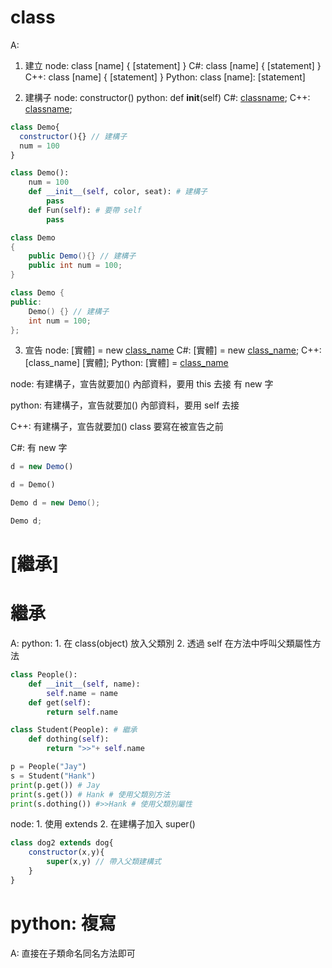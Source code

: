 

# class
A:
1. 建立
node: class [name] { [statement] }
C#: class [name] { [statement] }
C++: class [name] { [statement] }
Python: class [name]:
            [statement]

2. 建構子
node: constructor()
python: def __init__(self)
C#: [classname]();
C++: [classname]();

```js
class Demo{
  constructor(){} // 建構子
  num = 100
}
```
```py
class Demo():
    num = 100
    def __init__(self, color, seat): # 建構子
        pass
    def Fun(self): # 要帶 self
        pass
```
```cs
class Demo
{
    public Demo(){} // 建構子
    public int num = 100;
}
```
```c++
class Demo {
public:
	Demo() {} // 建構子
	int num = 100;
};
```

3. 宣告
node: [實體] = new [class_name]()
C#: [實體] = new [class_name]();
C++: [class_name] [實體];
Python: [實體] = [class_name]()

node:
有建構子，宣告就要加()
內部資料，要用 this 去接
有 new 字

python:
有建構子，宣告就要加()
內部資料，要用 self 去接

C++: 
有建構子，宣告就要加()
class 要寫在被宣告之前

C#:
有 new 字

```js
d = new Demo()
```
```py
d = Demo()
```
```cs
Demo d = new Demo();
```
```c++
Demo d;
```

# [繼承]

# 繼承
A:
python: 
    1. 在 class(object) 放入父類別
    2. 透過 self 在方法中呼叫父類屬性方法

```py
class People():
    def __init__(self, name):
        self.name = name
    def get(self):
        return self.name

class Student(People): # 繼承
    def dothing(self):
        return ">>"+ self.name

p = People("Jay")
s = Student("Hank")
print(p.get()) # Jay 
print(s.get()) # Hank # 使用父類別方法
print(s.dothing()) #>>Hank # 使用父類別屬性

```

node:
    1. 使用 extends
    2. 在建構子加入 super() 
```js
class dog2 extends dog{
    constructor(x,y){
        super(x,y) // 帶入父類建構式
    }
}
```

# python: 複寫
A:
直接在子類命名同名方法即可